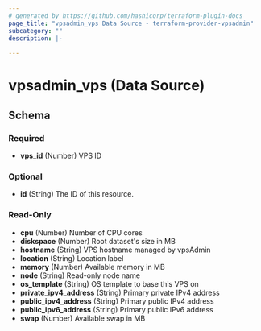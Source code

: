 ```yaml
---
# generated by https://github.com/hashicorp/terraform-plugin-docs
page_title: "vpsadmin_vps Data Source - terraform-provider-vpsadmin"
subcategory: ""
description: |-
  
---
```


# vpsadmin_vps (Data Source)





<!-- schema generated by tfplugindocs -->
## Schema

### Required

- **vps_id** (Number) VPS ID

### Optional

- **id** (String) The ID of this resource.

### Read-Only

- **cpu** (Number) Number of CPU cores
- **diskspace** (Number) Root dataset's size in MB
- **hostname** (String) VPS hostname managed by vpsAdmin
- **location** (String) Location label
- **memory** (Number) Available memory in MB
- **node** (String) Read-only node name
- **os_template** (String) OS template to base this VPS on
- **private_ipv4_address** (String) Primary private IPv4 address
- **public_ipv4_address** (String) Primary public IPv4 address
- **public_ipv6_address** (String) Primary public IPv6 address
- **swap** (Number) Available swap in MB


